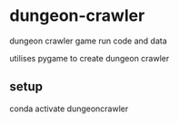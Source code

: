 # dungeon-crawler
dungeon crawler game run code and data

utilises pygame to create dungeon crawler

## setup

conda activate dungeoncrawler